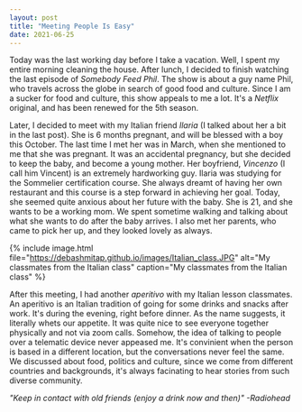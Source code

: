 ```yaml
---
layout: post
title: "Meeting People Is Easy"
date: 2021-06-25
---
```


Today was the last working day before I take a vacation. Well, I spent my entire morning cleaning the house. After lunch, I decided to finish watching the last episode of *Somebody Feed Phil*. The show is about a guy name Phil, who travels across the globe in search of good food and culture. Since I am a sucker for food and culture, this show appeals to me a lot. It's a *Netflix* original, and has been renewed for the 5th season. 


Later, I decided to meet with my Italian friend *Ilaria* (I talked about her a bit in the last post). She is 6 months pregnant, and will be blessed with a boy this October. The last time I met her was in March, when she mentioned to me that she was pregnant. It was an accidental pregnancy, but she decided to keep the baby, and become a young mother. Her boyfriend, *Vincenzo* (I call him Vincent) is an extremely hardworking guy. Ilaria was studying for the Sommelier certification course. She always dreamt of having her own restaurant and this course is a step forward in achieving her goal. Today, she seemed quite anxious about her future with the baby. She is 21, and she wants to be a working mom. We spent sometime walking and talking about what she wants to do after the baby arrives. I also met her parents, who came to pick her up, and they looked lovely as always.


{% 
include 
image.html file="https://debashmitap.github.io/images/Italian_class.JPG" 
alt="My classmates from the Italian class" 
caption="My classmates from the Italian class"
%}

After this meeting, I had another *aperitivo* with my Italian lesson classmates. An aperitivo is an Italian tradition of going for some drinks and snacks after work. It's during the evening, right before dinner. As the name suggests, it literally whets our appetite. It was quite nice to see everyone together physically and not via zoom calls. Somehow, the idea of talking to people over a telematic device never appeased me. It's convinient when the person is based in a different location, but the conversations never feel the same. We discussed about food, politics and culture, since we come from different countries and backgrounds, it's always facinating to hear stories from such diverse community.

*"Keep in contact with old friends (enjoy a drink now and then)" -Radiohead*
